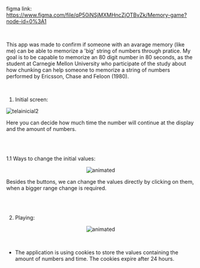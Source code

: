 figma link: https://www.figma.com/file/qP50iNSjMXMHncZjOTBvZk/Memory-game?node-id=0%3A1

<br/>

This app was made to confirm if someone with an avarage memory (like me) can be able to memorize a 'big' string of numbers through pratice. My goal is to be capable to memorize an 80 digit number in 80 seconds, as the student at Carnegie Mellon University who participate of the study about how chunking can help someone to memorize a string of numbers performed by Ericsson, Chase and Feloon (1980).

<br/>

1. Initial screen:

![telainicial2](https://user-images.githubusercontent.com/57818113/147614688-639a806b-ba51-43b9-aff3-3140008e3d56.png)

Here you can decide how much time the number will continue at the display and the amount of numbers.

<br/><br/>

1.1 Ways to change the initial values:

<p align="center">
  <img src="https://user-images.githubusercontent.com/57818113/147670205-5374c637-06ee-413c-a51f-4e29c4220768.gif" alt="animated" />
</p>

Besides the buttons, we can change the values directly by clicking on them, when a bigger range change is required.

<br/><br/>

2. Playing:
 
<p align="center">
  <img src="https://user-images.githubusercontent.com/57818113/147669576-7931f91a-9cb6-4077-a4c6-7b5bab51d04a.gif" alt="animated" />
</p>

<br/>

* The application is using cookies to store the values containing the amount of numbers and time. The cookies expire after 24 hours.










